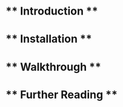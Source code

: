 ** Introduction **
===========================


** Installation **
===========================


** Walkthrough **
===========================


** Further Reading **
===========================

